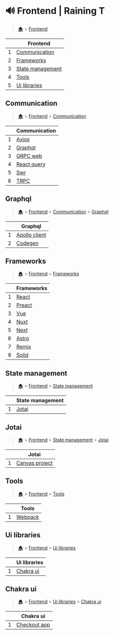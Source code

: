 # 🔊 Frontend  | Raining T

> [🏠](/.) > [Frontend](/./frontend)

<table><thead><tr><th></th><th>Frontend</th></tr></thead><tbody><tr><td>1</td><td><a href=".//frontend/communication">Communication</a></td></tr><tr><td>2</td><td><a href=".//frontend/frameworks">Frameworks</a></td></tr><tr><td>3</td><td><a href=".//frontend/state-management">State management</a></td></tr><tr><td>4</td><td><a href=".//frontend/tools">Tools</a></td></tr><tr><td>5</td><td><a href=".//frontend/ui-libraries">Ui libraries</a></td></tr></tbody></table>

## Communication

> [🏠](/.) > [Frontend](/./frontend) > [Communication](/./frontend/communication)

<table><thead><tr><th></th><th>Communication</th></tr></thead><tbody><tr><td>1</td><td><a href=".//frontend/communication/axios">Axios</a></td></tr><tr><td>2</td><td><a href=".//frontend/communication/graphql">Graphql</a></td></tr><tr><td>3</td><td><a href=".//frontend/communication/gRPC-web">GRPC web</a></td></tr><tr><td>4</td><td><a href=".//frontend/communication/react-query">React query</a></td></tr><tr><td>5</td><td><a href=".//frontend/communication/swr">Swr</a></td></tr><tr><td>6</td><td><a href=".//frontend/communication/tRPC">TRPC</a></td></tr></tbody></table>

## Graphql

> [🏠](/.) > [Frontend](/./frontend) > [Communication](/./frontend/communication) > [Graphql](/./frontend/communication/graphql)

<table><thead><tr><th></th><th>Graphql</th></tr></thead><tbody><tr><td>1</td><td><a href=".//frontend/communication/graphql/01-apollo-client">Apollo client</a></td></tr><tr><td>2</td><td><a href=".//frontend/communication/graphql/02-codegen">Codegen</a></td></tr></tbody></table>



## Frameworks

> [🏠](/.) > [Frontend](/./frontend) > [Frameworks](/./frontend/frameworks)

<table><thead><tr><th></th><th>Frameworks</th></tr></thead><tbody><tr><td>1</td><td><a href=".//frontend/frameworks/01-react-18">React</a></td></tr><tr><td>2</td><td><a href=".//frontend/frameworks/02-preact">Preact</a></td></tr><tr><td>3</td><td><a href=".//frontend/frameworks/03-vue">Vue</a></td></tr><tr><td>4</td><td><a href=".//frontend/frameworks/04-nuxt">Nuxt</a></td></tr><tr><td>5</td><td><a href=".//frontend/frameworks/05-next">Next</a></td></tr><tr><td>6</td><td><a href=".//frontend/frameworks/06-astro">Astro</a></td></tr><tr><td>7</td><td><a href=".//frontend/frameworks/07-remix">Remix</a></td></tr><tr><td>8</td><td><a href=".//frontend/frameworks/08-solid">Solid</a></td></tr></tbody></table>



## State management

> [🏠](/.) > [Frontend](/./frontend) > [State management](/./frontend/state-management)

<table><thead><tr><th></th><th>State management</th></tr></thead><tbody><tr><td>1</td><td><a href=".//frontend/state-management/jotai">Jotai</a></td></tr></tbody></table>

## Jotai

> [🏠](/.) > [Frontend](/./frontend) > [State management](/./frontend/state-management) > [Jotai](/./frontend/state-management/jotai)

<table><thead><tr><th></th><th>Jotai</th></tr></thead><tbody><tr><td>1</td><td><a href=".//frontend/state-management/jotai/02-canvas-project">Canvas project</a></td></tr></tbody></table>



## Tools

> [🏠](/.) > [Frontend](/./frontend) > [Tools](/./frontend/tools)

<table><thead><tr><th></th><th>Tools</th></tr></thead><tbody><tr><td>1</td><td><a href=".//frontend/tools/webpack">Webpack</a></td></tr></tbody></table>



## Ui libraries

> [🏠](/.) > [Frontend](/./frontend) > [Ui libraries](/./frontend/ui-libraries)

<table><thead><tr><th></th><th>Ui libraries</th></tr></thead><tbody><tr><td>1</td><td><a href=".//frontend/ui-libraries/chakra-ui">Chakra ui</a></td></tr></tbody></table>

## Chakra ui

> [🏠](/.) > [Frontend](/./frontend) > [Ui libraries](/./frontend/ui-libraries) > [Chakra ui](/./frontend/ui-libraries/chakra-ui)

<table><thead><tr><th></th><th>Chakra ui</th></tr></thead><tbody><tr><td>1</td><td><a href=".//frontend/ui-libraries/chakra-ui/01-checkout-app">Checkout app</a></td></tr></tbody></table>

